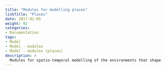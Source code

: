 ```yaml
---
title: "Modules for modelling places"
linkTitle: "Places"
date: 2017-01-05
weight: 92
categories: 
- Documentation
tags: 
- Model
- Model - modules
- Model - modules (places)
description: >
  Modules for spatio-temporal modelling of the environments that shape young people's mental health are collectively referred to as the "Springtides" sub-model. Both Springtides [module libraries for modelling people](/docs/tutorials/finding/libraries/) that are available are highly preliminary and lack tutorials to demonstrate their use. A deprecated [app](/docs/model/analyses/decision-aids/springtides-app/) built using these libraries is available for illustration purposes.  Resources relating to preliminary and unreleased modules for the Springtides model is tagged with the ["model-modules-places"](/tags/model-modules-places/) tag and those relating to compatible datasets are tagged with ["data-datasets-places"](/tags/data-datasets-places/). Brief information on [unreleased work in progress module libraries](/docs/getting-started/pipeline/pipeline-places/) are also available.
---
```




